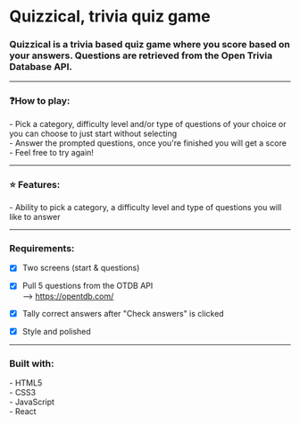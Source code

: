 # Quizzical, trivia quiz game

### Quizzical is a trivia based quiz game where you score based on your answers. Questions are retrieved from the Open Trivia Database API.

---

<h3> ❓<b>How to play: </b> </h3>
- Pick a category, difficulty level and/or type of questions of your choice or you can choose to just start without selecting<br>
- Answer the prompted questions, once you're finished you will get a score<br>
- Feel free to try again!

---

<h3>⭐️ <b>Features:</b></h3>
- Ability to pick a category, a difficulty level and type of questions you will like to answer<br>

---

<h3><b>Requirements:</b></h3>

- [x] Two screens (start & questions)

- [x] Pull 5 questions from the OTDB API
      <br> --> https://opentdb.com/

- [x] Tally correct answers after "Check answers" is clicked

- [x] Style and polished

---

<h3><b>Built with: </b></h3>
- HTML5<br>
- CSS3<br>
- JavaScript<br>
- React<br>
